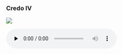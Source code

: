 ### Credo IV

![](./credo-iv.jpg)

<audio src="https://storage.googleapis.com/kyriale/djc_credo_04_mp3_1.mp3" preload="none" controls="controls"></audio>
